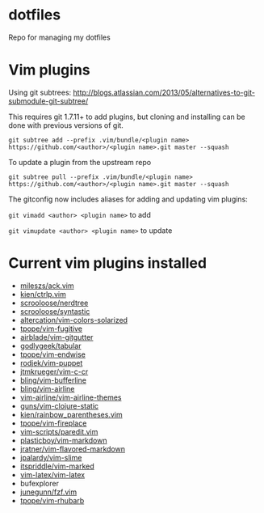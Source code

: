 dotfiles
========

Repo for managing my dotfiles

# Vim plugins
Using git subtrees: http://blogs.atlassian.com/2013/05/alternatives-to-git-submodule-git-subtree/

This requires git 1.7.11+ to add plugins, but cloning and installing can be
done with previous versions of git.

  `git subtree add --prefix .vim/bundle/<plugin name> https://github.com/<author>/<plugin name>.git master --squash`

To update a plugin from the upstream repo

  `git subtree pull --prefix .vim/bundle/<plugin name> https://github.com/<author>/<plugin name>.git master --squash`

The gitconfig now includes aliases for adding and updating vim plugins:

   `git vimadd <author> <plugin name>` to add

   `git vimupdate <author> <plugin name>` to update

# Current vim plugins installed
* [mileszs/ack.vim](https://github.com/mileszs/ack.vim)
* [kien/ctrlp.vim](https://github.com/kien/ctrlp.vim)
* [scrooloose/nerdtree](https://github.com/scrooloose/nerdtree)
* [scrooloose/syntastic](https://github.com/scrooloose/syntastic)
* [altercation/vim-colors-solarized](https://github.com/altercation/vim-colors-solarized)
* [tpope/vim-fugitive](https://github.com/tpope/vim-fugitive)
* [airblade/vim-gitgutter](https://github.com/airblade/vim-gitgutter)
* [godlygeek/tabular](https://github.com/godlygeek/tabular)
* [tpope/vim-endwise](https://github.com/tpope/vim-endwise)
* [rodjek/vim-puppet](https://github.com/rodjek/vim-puppet)
* [jtmkrueger/vim-c-cr](https://github.com/jtmkrueger/vim-c-cr)
* [bling/vim-bufferline](https://github.com/bling/vim-bufferline)
* [bling/vim-airline](https://github.com/bling/vim-airline)
* [vim-airline/vim-airline-themes](https://github.com/vim-airline/vim-airline-themes)
* [guns/vim-clojure-static](https://github.com/guns/vim-clojure-static)
* [kien/rainbow_parentheses.vim](https://github.com/kien/rainbow_parentheses.vim)
* [tpope/vim-fireplace](https://github.com/tpope/vim-fireplace)
* [vim-scripts/paredit.vim](https://github.com/vim-scripts/paredit.vim)
* [plasticboy/vim-markdown](https://github.com/plasticboy/vim-markdown)
* [jratner/vim-flavored-markdown](https://github.com/jtratner/vim-flavored-markdown)
* [jpalardy/vim-slime](https://github.com/jpalardy/vim-slime)
* [itspriddle/vim-marked](https://github.com/itspriddle/vim-marked)
* [vim-latex/vim-latex](https://github.com/vim-latex/vim-latex)
* bufexplorer
* [junegunn/fzf.vim](https://github.com/junegunn/fzf.vim)
* [tpope/vim-rhubarb](https://github.com/tpope/vim-rhubarb)

